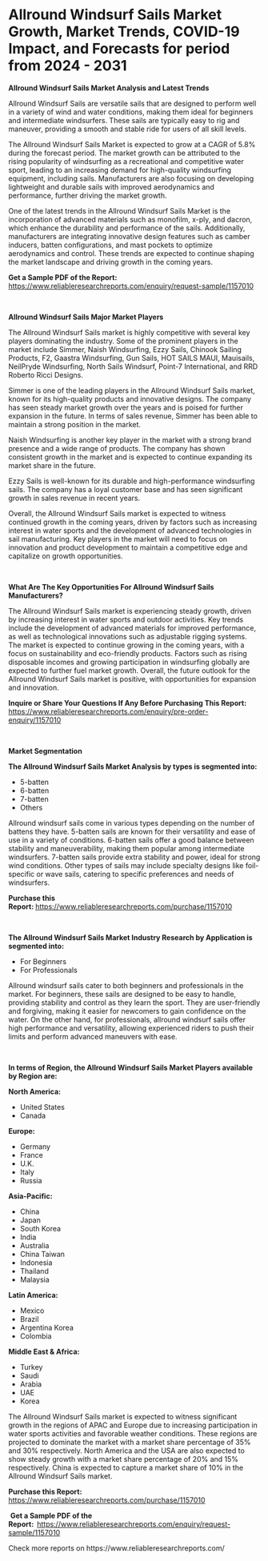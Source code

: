 <p><h1>Allround Windsurf Sails Market Growth, Market Trends, COVID-19 Impact, and Forecasts for period from 2024 - 2031</h1></p><p><strong>Allround Windsurf Sails Market Analysis and Latest Trends</strong></p>
<p><p>Allround Windsurf Sails are versatile sails that are designed to perform well in a variety of wind and water conditions, making them ideal for beginners and intermediate windsurfers. These sails are typically easy to rig and maneuver, providing a smooth and stable ride for users of all skill levels.</p><p>The Allround Windsurf Sails Market is expected to grow at a CAGR of 5.8% during the forecast period. The market growth can be attributed to the rising popularity of windsurfing as a recreational and competitive water sport, leading to an increasing demand for high-quality windsurfing equipment, including sails. Manufacturers are also focusing on developing lightweight and durable sails with improved aerodynamics and performance, further driving the market growth.</p><p>One of the latest trends in the Allround Windsurf Sails Market is the incorporation of advanced materials such as monofilm, x-ply, and dacron, which enhance the durability and performance of the sails. Additionally, manufacturers are integrating innovative design features such as camber inducers, batten configurations, and mast pockets to optimize aerodynamics and control. These trends are expected to continue shaping the market landscape and driving growth in the coming years.</p></p>
<p><strong>Get a Sample PDF of the Report:&nbsp;</strong> <a href="https://www.reliableresearchreports.com/enquiry/request-sample/1157010">https://www.reliableresearchreports.com/enquiry/request-sample/1157010</a></p>
<p>&nbsp;</p>
<p><strong>Allround Windsurf Sails Major Market Players</strong></p>
<p><p>The Allround Windsurf Sails market is highly competitive with several key players dominating the industry. Some of the prominent players in the market include Simmer, Naish Windsurfing, Ezzy Sails, Chinook Sailing Products, F2, Gaastra Windsurfing, Gun Sails, HOT SAILS MAUI, Mauisails, NeilPryde Windsurfing, North Sails Windsurf, Point-7 International, and RRD Roberto Ricci Designs.</p><p>Simmer is one of the leading players in the Allround Windsurf Sails market, known for its high-quality products and innovative designs. The company has seen steady market growth over the years and is poised for further expansion in the future. In terms of sales revenue, Simmer has been able to maintain a strong position in the market.</p><p>Naish Windsurfing is another key player in the market with a strong brand presence and a wide range of products. The company has shown consistent growth in the market and is expected to continue expanding its market share in the future.</p><p>Ezzy Sails is well-known for its durable and high-performance windsurfing sails. The company has a loyal customer base and has seen significant growth in sales revenue in recent years.</p><p>Overall, the Allround Windsurf Sails market is expected to witness continued growth in the coming years, driven by factors such as increasing interest in water sports and the development of advanced technologies in sail manufacturing. Key players in the market will need to focus on innovation and product development to maintain a competitive edge and capitalize on growth opportunities.</p></p>
<p>&nbsp;</p>
<p><strong>What Are The Key Opportunities For Allround Windsurf Sails Manufacturers?</strong></p>
<p><p>The Allround Windsurf Sails market is experiencing steady growth, driven by increasing interest in water sports and outdoor activities. Key trends include the development of advanced materials for improved performance, as well as technological innovations such as adjustable rigging systems. The market is expected to continue growing in the coming years, with a focus on sustainability and eco-friendly products. Factors such as rising disposable incomes and growing participation in windsurfing globally are expected to further fuel market growth. Overall, the future outlook for the Allround Windsurf Sails market is positive, with opportunities for expansion and innovation.</p></p>
<p><strong>Inquire or Share Your Questions If Any Before Purchasing This Report:</strong> <a href="https://www.reliableresearchreports.com/enquiry/pre-order-enquiry/1157010">https://www.reliableresearchreports.com/enquiry/pre-order-enquiry/1157010</a></p>
<p>&nbsp;</p>
<p><strong>Market Segmentation</strong></p>
<p><strong>The Allround Windsurf Sails Market Analysis by types is segmented into:</strong></p>
<p><ul><li>5-batten</li><li>6-batten</li><li>7-batten</li><li>Others</li></ul></p>
<p><p>Allround windsurf sails come in various types depending on the number of battens they have. 5-batten sails are known for their versatility and ease of use in a variety of conditions. 6-batten sails offer a good balance between stability and maneuverability, making them popular among intermediate windsurfers. 7-batten sails provide extra stability and power, ideal for strong wind conditions. Other types of sails may include specialty designs like foil-specific or wave sails, catering to specific preferences and needs of windsurfers.</p></p>
<p><strong>Purchase this Report:&nbsp;</strong><a href="https://www.reliableresearchreports.com/purchase/1157010">https://www.reliableresearchreports.com/purchase/1157010</a></p>
<p>&nbsp;</p>
<p><strong>The Allround Windsurf Sails Market Industry Research by Application is segmented into:</strong></p>
<p><ul><li>For Beginners</li><li>For Professionals</li></ul></p>
<p><p>Allround windsurf sails cater to both beginners and professionals in the market. For beginners, these sails are designed to be easy to handle, providing stability and control as they learn the sport. They are user-friendly and forgiving, making it easier for newcomers to gain confidence on the water. On the other hand, for professionals, allround windsurf sails offer high performance and versatility, allowing experienced riders to push their limits and perform advanced maneuvers with ease.</p></p>
<p>&nbsp;</p>
<p><strong>In terms of Region, the Allround Windsurf Sails Market Players available by Region are:</strong></p>
<p>
    <p> <strong> North America: </strong>
        <ul>
            <li>United States</li>
            <li>Canada</li>
        </ul>
        </p> 
    <p> <strong> Europe: </strong>
        <ul>
            <li>Germany</li>
            <li>France</li>
            <li>U.K.</li>
            <li>Italy</li>
            <li>Russia</li>
        </ul>
        </p> 
    <p> <strong> Asia-Pacific: </strong>
        <ul>
            <li>China</li>
            <li>Japan</li>
            <li>South Korea</li>
            <li>India</li>
            <li>Australia</li>
            <li>China Taiwan</li>
            <li>Indonesia</li>
            <li>Thailand</li>
            <li>Malaysia</li>
        </ul>
        </p> 
    <p> <strong> Latin America: </strong>
        <ul>
            <li>Mexico</li>
            <li>Brazil</li>
            <li>Argentina Korea</li>
            <li>Colombia</li>
        </ul>
        </p> 
    <p> <strong> Middle East & Africa: </strong>
        <ul>
            <li>Turkey</li>
            <li>Saudi</li>
            <li>Arabia</li>
            <li>UAE</li>
            <li>Korea</li>
        </ul>
    </p>
    </p>
<p><p>The Allround Windsurf Sails market is expected to witness significant growth in the regions of APAC and Europe due to increasing participation in water sports activities and favorable weather conditions. These regions are projected to dominate the market with a market share percentage of 35% and 30% respectively. North America and the USA are also expected to show steady growth with a market share percentage of 20% and 15% respectively. China is expected to capture a market share of 10% in the Allround Windsurf Sails market.</p></p>
<p><strong>Purchase this Report: </strong><a href="https://www.reliableresearchreports.com/purchase/1157010">https://www.reliableresearchreports.com/purchase/1157010</a></p>
<p>&nbsp;<strong>Get a Sample PDF of the Report:&nbsp;&nbsp;</strong><a href="https://www.reliableresearchreports.com/enquiry/request-sample/1157010">https://www.reliableresearchreports.com/enquiry/request-sample/1157010</a></p>
<p><strong></strong></p>
<p>Check more reports on https://www.reliableresearchreports.com/</p>